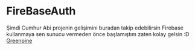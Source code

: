 # FireBaseAuth
Şimdi Cumhur Abi projenin gelişimini buradan takip edebilirsin
Firebase kullanmaya sen sunucu vermeden önce başlamıştım zaten kolay gelsin :D
[Greenpine](https://www.greenpineagency.com)

